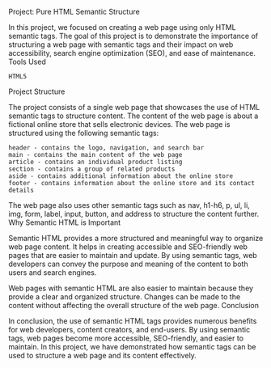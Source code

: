 Project: Pure HTML Semantic Structure

In this project, we focused on creating a web page using only HTML semantic tags. The goal of this project is to demonstrate the importance of structuring a web page with semantic tags and their impact on web accessibility, search engine optimization (SEO), and ease of maintenance.
Tools Used

    HTML5

Project Structure

The project consists of a single web page that showcases the use of HTML semantic tags to structure content. The content of the web page is about a fictional online store that sells electronic devices. The web page is structured using the following semantic tags:

    header - contains the logo, navigation, and search bar
    main - contains the main content of the web page
    article - contains an individual product listing
    section - contains a group of related products
    aside - contains additional information about the online store
    footer - contains information about the online store and its contact details

The web page also uses other semantic tags such as nav, h1-h6, p, ul, li, img, form, label, input, button, and address to structure the content further.
Why Semantic HTML is Important

Semantic HTML provides a more structured and meaningful way to organize web page content. It helps in creating accessible and SEO-friendly web pages that are easier to maintain and update. By using semantic tags, web developers can convey the purpose and meaning of the content to both users and search engines.

Web pages with semantic HTML are also easier to maintain because they provide a clear and organized structure. Changes can be made to the content without affecting the overall structure of the web page.
Conclusion

In conclusion, the use of semantic HTML tags provides numerous benefits for web developers, content creators, and end-users. By using semantic tags, web pages become more accessible, SEO-friendly, and easier to maintain. In this project, we have demonstrated how semantic tags can be used to structure a web page and its content effectively.
